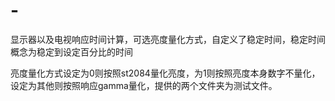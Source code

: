 # -
显示器以及电视响应时间计算，可选亮度量化方式，自定义了稳定时间，稳定时间概念为稳定到设定百分比的时间



亮度量化方式设定为0则按照st2084量化亮度，为1则按照亮度本身数字不量化，设定为其他则按照响应gamma量化，提供的两个文件夹为测试文件。
